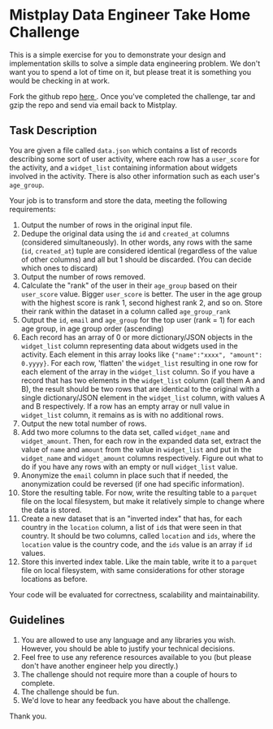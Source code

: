 # Mistplay Data Engineer Take Home Challenge

This is a simple exercise for you to demonstrate your design and implementation skills
to solve a simple data engineering problem.  We don't want you to spend
a lot of time on it, but please treat it is something you would be checking in at 
work.

Fork the github repo [ here ](https://github.com/Mistplay/DataEngineerTakeHomeChallenge). Once you've completed the 
challenge, tar and gzip the repo and send via email back to Mistplay.

## Task Description

You are given a file called `data.json` which contains a list of records describing some sort of 
user activity, where each row has a `user_score` for the activity, and a `widget_list` containing information
about widgets involved in the activity.  There is also other information such as each user's `age_group`.

Your job is to transform and store the data, meeting the following requirements:

1. Output the number of rows in the original input file.
2. Dedupe the original data using the `id` and `created_at` columns (considered simultaneously).  In other words,
any rows with the same (`id`, `created_at`) tuple are considered identical (regardless of the value of other columns)
and all but 1 should be discarded.  (You can decide which ones to discard)
3. Output the number of rows removed.
4. Calculate the "rank" of the user in their `age_group` based on their `user_score` value.  Bigger `user_score`
is better. The user in the age group with the highest score is rank 1, second highest rank 2, and so on.
Store their rank within the dataset in a column called `age_group_rank`
5. Output the `id`, `email` and `age_group` for the top user (rank = 1) for each age group, in age group order (ascending)
6. Each record has an array of 0 or more dictionary/JSON objects in the `widget_list` column representing data about widgets
used in the activity.   Each element in this array looks like `{"name":"xxxx", "amount": 0.yyyy}`.  For each row,
'flatten' the `widget_list` resulting in one row for each element of the array in the `widget_list` column.  So if you
have a record that has two elements in the `widget_list` column (call them A and B), the result should be two rows that are 
identical to the original with a single dictionary/JSON element in the `widget_list` column, with values A and B respectively.
If a row has an empty array or null value in `widget_list` column, it remains as is with no additional rows.
7. Output the new total number of rows.
8. Add two more columns to the data set, called `widget_name` and `widget_amount`.  Then, for each row in the expanded data set,
extract the value of `name` and `amount` from the value in `widget_list` and put in the `widget_name` and `widget_amount` columns
respectively.  Figure out what to do if you have any rows with an empty or null `widget_list` value.
9. Anonymize the `email` column in place such that if needed, the anonymization could be reversed (if one had specific information).
10. Store the resulting table.  For now, write the resulting table to a `parquet` file on the local filesystem, but
make it relatively simple to change where the data is stored.
11. Create a new dataset that is an "inverted index" that has, for each country in the `location` column, a list of `id`s
that were seen in that country.  It should be two columns, called `location` and `ids`, where the `location` value
is the country code, and the `ids` value is an array if `id` values.
12. Store this inverted index table.  Like the main table, write it to a `parquet` file on local filesystem, with
same considerations for other storage locations as before.

Your code will be evaluated for correctness, scalability and maintainability.

## Guidelines

1. You are allowed to use any language and any libraries you wish. However, you should be able to justify your technical decisions.
2. Feel free to use any reference resources available to you (but please don't have another engineer help you directly.)
3. The challenge should not require more than a couple of hours to complete.
4. The challenge should be fun.
5. We'd love to hear any feedback you have about the challenge.

Thank you.
